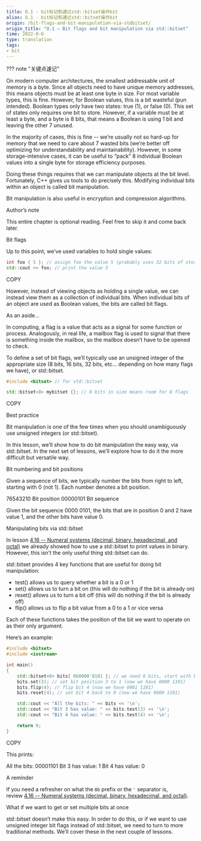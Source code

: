 ```yaml
---
title: O.1 - bit标记和通过std::bitset操作bit
alias: O.1 - bit标记和通过std::bitset操作bit
origin: /bit-flags-and-bit-manipulation-via-stdbitset/
origin_title: "O.1 — Bit flags and bit manipulation via std::bitset"
time: 2022-8-6
type: translation
tags:
- bit
---
```


??? note "关键点速记"


On modern computer architectures, the smallest addressable unit of memory is a byte. Since all objects need to have unique memory addresses, this means objects must be at least one byte in size. For most variable types, this is fine. However, for Boolean values, this is a bit wasteful (pun intended). Boolean types only have two states: true (1), or false (0). This set of states only requires one bit to store. However, if a variable must be at least a byte, and a byte is 8 bits, that means a Boolean is using 1 bit and leaving the other 7 unused.

In the majority of cases, this is fine -- we’re usually not so hard-up for memory that we need to care about 7 wasted bits (we’re better off optimizing for understandability and maintainability). However, in some storage-intensive cases, it can be useful to “pack” 8 individual Boolean values into a single byte for storage efficiency purposes.

Doing these things requires that we can manipulate objects at the bit level. Fortunately, C++ gives us tools to do precisely this. Modifying individual bits within an object is called bit manipulation.

Bit manipulation is also useful in encryption and compression algorithms.

Author’s note

This entire chapter is optional reading. Feel free to skip it and come back later.

Bit flags

Up to this point, we’ve used variables to hold single values:

```cpp
int foo { 5 }; // assign foo the value 5 (probably uses 32 bits of storage)
std::cout << foo; // print the value 5
```

COPY

However, instead of viewing objects as holding a single value, we can instead view them as a collection of individual bits. When individual bits of an object are used as Boolean values, the bits are called bit flags.

As an aside…

In computing, a flag is a value that acts as a signal for some function or process. Analogously, in real life, a mailbox flag is used to signal that there is something inside the mailbox, so the mailbox doesn’t have to be opened to check.

To define a set of bit flags, we’ll typically use an unsigned integer of the appropriate size (8 bits, 16 bits, 32 bits, etc… depending on how many flags we have), or std::bitset.

```cpp
#include <bitset> // for std::bitset

std::bitset<8> mybitset {}; // 8 bits in size means room for 8 flags
```

COPY

Best practice

Bit manipulation is one of the few times when you should unambiguously use unsigned integers (or std::bitset).

In this lesson, we’ll show how to do bit manipulation the easy way, via std::bitset. In the next set of lessons, we’ll explore how to do it the more difficult but versatile way.

Bit numbering and bit positions

Given a sequence of bits, we typically number the bits from right to left, starting with 0 (not 1). Each number denotes a bit position.

76543210  Bit position
00000101  Bit sequence

Given the bit sequence 0000 0101, the bits that are in position 0 and 2 have value 1, and the other bits have value 0.

Manipulating bits via std::bitset

In lesson [4.16 -- Numeral systems (decimal, binary, hexadecimal, and octal)](https://www.learncpp.com/cpp-tutorial/numeral-systems-decimal-binary-hexadecimal-and-octal/) we already showed how to use a std::bitset to print values in binary. However, this isn’t the only useful thing std::bitset can do.

std::bitset provides 4 key functions that are useful for doing bit manipulation:

-   test() allows us to query whether a bit is a 0 or 1
-   set() allows us to turn a bit on (this will do nothing if the bit is already on)
-   reset() allows us to turn a bit off (this will do nothing if the bit is already off)
-   flip() allows us to flip a bit value from a 0 to a 1 or vice versa

Each of these functions takes the position of the bit we want to operate on as their only argument.

Here’s an example:

```cpp
#include <bitset>
#include <iostream>

int main()
{
    std::bitset<8> bits{ 0b0000'0101 }; // we need 8 bits, start with bit pattern 0000 0101
    bits.set(3); // set bit position 3 to 1 (now we have 0000 1101)
    bits.flip(4); // flip bit 4 (now we have 0001 1101)
    bits.reset(4); // set bit 4 back to 0 (now we have 0000 1101)

    std::cout << "All the bits: " << bits << '\n';
    std::cout << "Bit 3 has value: " << bits.test(3) << '\n';
    std::cout << "Bit 4 has value: " << bits.test(4) << '\n';

    return 0;
}
```

COPY

This prints:

All the bits: 00001101
Bit 3 has value: 1
Bit 4 has value: 0

A reminder

If you need a refresher on what the `0b` prefix or the `'` separator is, review [4.16 -- Numeral systems (decimal, binary, hexadecimal, and octal)](https://www.learncpp.com/cpp-tutorial/numeral-systems-decimal-binary-hexadecimal-and-octal/).

What if we want to get or set multiple bits at once

std::bitset doesn’t make this easy. In order to do this, or if we want to use unsigned integer bit flags instead of std::bitset, we need to turn to more traditional methods. We’ll cover these in the next couple of lessons.